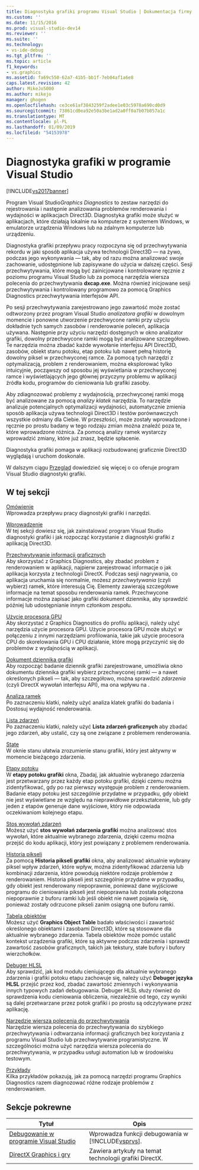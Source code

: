 ```yaml
---
title: Diagnostyka grafiki programu Visual Studio | Dokumentacja firmy Microsoft
ms.custom: ''
ms.date: 11/15/2016
ms.prod: visual-studio-dev14
ms.reviewer: ''
ms.suite: ''
ms.technology:
- vs-ide-debug
ms.tgt_pltfrm: ''
ms.topic: article
f1_keywords:
- vs.graphics
ms.assetid: fa69c550-62a7-41b5-bb1f-7eb04af1a6e8
caps.latest.revision: 42
author: MikeJo5000
ms.author: mikejo
manager: ghogen
ms.openlocfilehash: ce3ce61af3843259f2adee1e03c5978a690cd0d9
ms.sourcegitcommit: 73861cd0ea92e50a3be1ad2a0ff0a7b07b057a1c
ms.translationtype: MT
ms.contentlocale: pl-PL
ms.lasthandoff: 01/09/2019
ms.locfileid: "54153978"
---
```

# <a name="visual-studio-graphics-diagnostics"></a>Diagnostyka grafiki w programie Visual Studio
[!INCLUDE[vs2017banner](../includes/vs2017banner.md)]

Program Visual Studio*Graphics Diagnostics* to zestaw narzędzi do rejestrowania i następnie analizowania problemów renderowania i wydajności w aplikacjach Direct3D. Diagnostyka grafiki może służyć w aplikacjach, które działają lokalnie na komputerze z systemem Windows, w emulatorze urządzenia Windows lub na zdalnym komputerze lub urządzeniu.  
  
 Diagnostyka grafiki przepływu pracy rozpoczyna się od przechwytywania rekordu w jaki sposób aplikacja używa technologii Direct3D — na żywo, podczas jego wykonywania — tak, aby od razu można analizować swoje zachowanie, udostępnione lub zapisywane do użycia w dalszej części. Sesji przechwytywania, które mogą być zainicjowane i kontrolowane ręcznie z poziomu programu Visual Studio lub za pomocą narzędzia wiersza polecenia do przechwytywania **dxcap.exe**. Można również inicjowane sesji przechwytywania i kontrolowany programowo za pomocą Graphics Diagnostics przechwytywania interfejsów API.  
  
 Po sesji przechwytywania zarejestrowano jego zawartość może zostać odtworzony przez program Visual Studio *analizatora grafiki* w dowolnym momencie i ponowne utworzenie przechwycone ramki przy użyciu dokładnie tych samych zasobów i renderowanie poleceń, aplikacja używana. Następnie przy użyciu narzędzi dostępnych w okno analizator grafiki, dowolny przechwycone ramki mogą być analizowane szczegółowo. Te narzędzia można zbadać każde wywołanie interfejsu API Direct3D, zasobów, obiekt stanu potoku, etap potoku lub nawet pełną historię dowolny piksel w przechwyconej ramce. Za pomocą tych narzędzi z optymalizacją, problem z renderowaniem, można eksplorować tylko intuicyjnie, począwszy od sposobu jej wyświetlania w przechwyconej ramce i wyświetlających jego głównej przyczyny problemu w aplikacji źródła kodu, programów do cieniowania lub grafiki zasoby.  
  
 Aby zdiagnozować problemy z wydajnością, przechwyconej ramki mogą być analizowane za pomocą *analizy klatek* narzędzia. To narzędzie analizuje potencjalnych optymalizacji wydajności, automatycznie zmienia sposób aplikacja używa technologii Direct3D i testów porównawczych wszystkie odmiany dla Ciebie. W przeszłości, może zostały wprowadzone i ręcznie po prostu badany w tego rodzaju zmian można znaleźć poza te, które wprowadzone różnica. Za pomocą analizy ramek wystarczy wprowadzić zmiany, które już znasz, będzie spłacenie.  
  
 Diagnostyka grafiki pomaga w aplikacji rozbudowanej graficznie Direct3D wyglądają i uruchom doskonale.  
  
 W dalszym ciągu [Przegląd](../debugger/overview-of-visual-studio-graphics-diagnostics.md) dowiedzieć się więcej o co oferuje program Visual Studio diagnostyki grafiki.  
  
## <a name="in-this-section"></a>W tej sekcji  
 [Omówienie](../debugger/overview-of-visual-studio-graphics-diagnostics.md)  
 Wprowadza przepływu pracy diagnostyki grafiki i narzędzi.  
  
 [Wprowadzenie](../debugger/getting-started-with-visual-studio-graphics-diagnostics.md)  
 W tej sekcji dowiesz się, jak zainstalować program Visual Studio diagnostyki grafiki i jak rozpocząć korzystanie z diagnostyki grafiki z aplikacją Direct3D.  
  
 [Przechwytywanie informacji graficznych](../debugger/capturing-graphics-information.md)  
 Aby skorzystać z Graphics Diagnostics, aby zbadać problem z renderowaniem w aplikacji, najpierw zarejestrować informacje o jak aplikacja korzysta z technologii DirectX. Podczas sesji nagrywania, co aplikacja uruchamia się normalnie, możesz *przechwytywania* (czyli wybierz) ramek, które interesują Cię. Elementy zawierają szczegółowe informacje na temat sposobu renderowania ramek. Przechwycone informacje można zapisać jako grafiki dokument dziennika, aby sprawdzić później lub udostępnianie innym członkom zespołu.  
  
 [Użycie procesora GPU](../debugger/gpu-usage.md)  
 Aby skorzystać z Graphics Diagnostics do profilu aplikacji, należy użyć narzędzia użycie procesora GPU. Użycie procesora GPU może służyć w połączeniu z innymi narzędziami profilowania, takie jak użycie procesora CPU do skorelowania GPU i CPU działanie, które mogą przyczynić się do problemów z wydajnością w aplikacji.  
  
 [Dokument dziennika grafiki](../debugger/graphics-log-document.md)  
 Aby rozpocząć badanie dziennik grafiki zarejestrowane, umożliwia okno dokumentu dziennika grafiki wybierz przechwyconej ramki — a nawet określonych pikseli — tak, aby szczegółowo, można sprawdzić *zdarzenia* (czyli DirectX wywołań interfejsu API), ma ona wpływu na .  
  
 [Analiza ramek](../debugger/graphics-frame-analysis.md)  
 Po zaznaczeniu klatki, należy użyć analiza klatek grafiki do badania i Dostosuj wydajność renderowania.  
  
 [Lista zdarzeń](../debugger/graphics-event-list.md)  
 Po zaznaczeniu klatki, należy użyć **Lista zdarzeń graficznych** aby zbadać jego zdarzeń, aby ustalić, czy są one związane z problemem renderowania.  
  
 [State](../debugger/graphics-state.md)  
 W oknie stanu ułatwia zrozumienie stanu grafiki, który jest aktywny w momencie bieżącego zdarzenia.  
  
 [Etapy potoku](../debugger/graphics-pipeline-stages.md)  
 W **etapy potoku grafiki** okna, Zbadaj, jak aktualnie wybranego zdarzenia jest przetwarzany przez każdy etap potoku grafiki, dzięki czemu można zidentyfikować, gdy po raz pierwszy występuje problem z renderowaniem. Badanie etapy potoku jest szczególnie przydatne w przypadku, gdy obiekt nie jest wyświetlane ze względu na nieprawidłowe przekształcenie, lub gdy jeden z etapów generuje dane wyjściowe, który nie odpowiada oczekiwaniom kolejnego etapu.  
  
 [Stos wywołań zdarzeń](../debugger/graphics-event-call-stack.md)  
 Możesz użyć **stos wywołań zdarzenia grafiki** można analizować stos wywołań, które aktualnie wybranego zdarzenia, dzięki czemu można przejść do kodu aplikacji, który jest powiązany z problemem renderowania.  
  
 [Historia pikseli](../debugger/graphics-pixel-history.md)  
 Za pomocą **Historia pikseli grafiki** okna, aby analizować aktualnie wybrany piksel wpływ zdarzeń, które wpływ, można zidentyfikować zdarzenia lub kombinacji zdarzenia, które powodują niektóre rodzaje problemów z renderowaniem. Historia pikseli jest szczególnie przydatne w przypadku, gdy obiekt jest renderowany niepoprawnie, ponieważ dane wyjściowe programu do cieniowania pikseli jest niepoprawna lub została połączona niepoprawnie z buforu ramki lub jeśli obiekt nie nawet pojawia się, ponieważ zostały odrzucone pikseli zanim osiągną one buforu ramki.  
  
 [Tabela obiektów](../debugger/graphics-object-table.md)  
 Możesz użyć **Graphics Object Table** badało właściwości i zawartość określonego obiektami i zasobami Direct3D, które są stosowane dla aktualnie wybranego zdarzenia. Tabela obiektów może pomóc ustalić kontekst urządzenia grafiki, które są aktywne podczas zdarzenia i sprawdź zawartość zasobów graficznych, takich jak tekstury, stałe bufory i bufory wierzchołków.  
  
 [Debuger HLSL](../debugger/hlsl-shader-debugger.md)  
 Aby sprawdzić, jak kod modułu cieniującego dla aktualnie wybranego zdarzenia i grafiki potoku etapu zachowuje się, należy użyć **Debuger języka HLSL** przejść przez kod, zbadać zawartość zmiennych i wykonywania innych typowych zadań debugowania. Debuger HLSL służy również do sprawdzenia kodu cieniowania obliczenia, niezależnie od tego, czy wyniki są dalej przetwarzane przez potok grafiki i po prostu są odczytywane przez aplikację.  
  
 [Narzędzie wiersza polecenia do przechwytywania](../debugger/command-line-capture-tool.md)  
 Narzędzie wiersza polecenia do przechwytywania do szybkiego przechwytywania i odtwarzania informacji graficznych bez korzystania z programu Visual Studio lub przechwytywanie programistyczne. W szczególności można użyć narzędzia wiersza polecenia do przechwytywania, w przypadku usługi automation lub w środowisku testowym.  
  
 [Przykłady](../debugger/graphics-diagnostics-examples.md)  
 Kilka przykładów pokazują, jak za pomocą narzędzi programu Graphics Diagnostics razem diagnozować różne rodzaje problemów z renderowaniem.  
  
## <a name="related-sections"></a>Sekcje pokrewne  
  
|Tytuł|Opis|  
|-----------|-----------------|  
|[Debugowanie w programie Visual Studio](../debugger/debugging-in-visual-studio.md)|Wprowadza funkcji debugowania w [!INCLUDE[vsprvs](../includes/vsprvs-md.md)].|  
|[DirectX Graphics i gry](http://go.microsoft.com/fwlink/?LinkId=256498)|Zawiera artykuły na temat technologii grafiki DirectX.|



